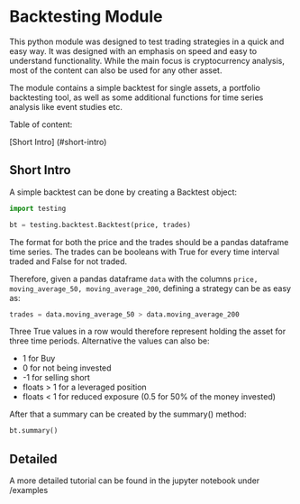# Backtesting Module

This python module was designed to test trading strategies in a quick and easy way.
It was designed with an emphasis on speed and easy to understand functionality. 
While the main focus is cryptocurrency analysis, most of the content can also be used 
for any other asset.

The module contains a simple backtest for single assets, a portfolio backtesting tool, 
as well as some additional functions for time series analysis like event studies etc.

Table of content:

[Short Intro] (#short-intro)


## Short Intro

A simple backtest can be done by creating a Backtest object:

```python
import testing

bt = testing.backtest.Backtest(price, trades)
```

The format for both the price and the trades should be a pandas dataframe time series.
The trades can be booleans with True for every time interval traded and False for not traded.

Therefore, given a pandas dataframe `data` with the columns `price, moving_average_50, moving_average_200`, 
defining a strategy can be as easy as:

```python
trades = data.moving_average_50 > data.moving_average_200
```

Three True values in a row would therefore represent holding the asset for three time periods.
Alternative the values can also be:
* 1 for Buy
* 0 for not being invested
* -1 for selling short
* floats > 1 for a leveraged position
* floats < 1 for reduced exposure (0.5 for 50% of the money invested)


After that a summary can be created by the summary() method:


```python
bt.summary()
```

## Detailed 

A more detailed tutorial can be found in the jupyter notebook under /examples

